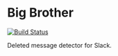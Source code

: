# Big Brother

[![Build Status](https://cloud.drone.io/api/badges/jadiunr/bigbrother/status.svg)](https://cloud.drone.io/jadiunr/bigbrother)

Deleted message detector for Slack.